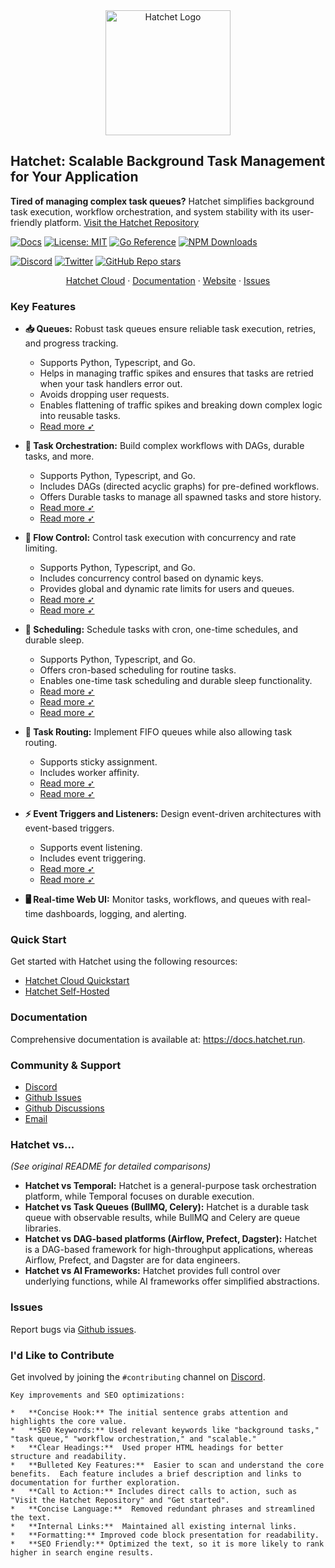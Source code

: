 <div align="center">
<a href ="https://hatchet.run?utm_source=github&utm_campaign=readme">
<picture>
  <source media="(prefers-color-scheme: dark)" srcset="./frontend/docs/public/hatchet_logo.png">
  <img width="200" alt="Hatchet Logo" src="./frontend/docs/public/hatchet_logo_light.png">
</picture>
</a>
</div>

## Hatchet: Scalable Background Task Management for Your Application

**Tired of managing complex task queues?** Hatchet simplifies background task execution, workflow orchestration, and system stability with its user-friendly platform.  [Visit the Hatchet Repository](https://github.com/hatchet-dev/hatchet)

[![Docs](https://img.shields.io/badge/docs-docs.hatchet.run-3F16E4)](https://docs.hatchet.run)
[![License: MIT](https://img.shields.io/badge/License-MIT-purple.svg)](https://opensource.org/licenses/MIT)
[![Go Reference](https://pkg.go.dev/badge/github.com/hatchet-dev/hatchet.svg)](https://pkg.go.dev/github.com/hatchet-dev/hatchet)
[![NPM Downloads](https://img.shields.io/npm/dm/%40hatchet-dev%2Ftypescript-sdk)](https://www.npmjs.com/package/@hatchet-dev/typescript-sdk)

[![Discord](https://img.shields.io/discord/1088927970518909068?style=social&logo=discord)](https://hatchet.run/discord)
[![Twitter](https://img.shields.io/twitter/url/https/twitter.com/hatchet-dev.svg?style=social&label=Follow%20%40hatchet-dev)](https://twitter.com/hatchet_dev)
[![GitHub Repo stars](https://img.shields.io/github/stars/hatchet-dev/hatchet?style=social)](https://github.com/hatchet-dev/hatchet)

  <p align="center">
    <a href="https://cloud.onhatchet.run">Hatchet Cloud</a>
    ·
    <a href="https://docs.hatchet.run">Documentation</a>
    ·
    <a href="https://hatchet.run">Website</a>
    ·
    <a href="https://github.com/hatchet-dev/hatchet/issues">Issues</a>
  </p>


### Key Features

*   **📥 Queues:** Robust task queues ensure reliable task execution, retries, and progress tracking.
    *   Supports Python, Typescript, and Go.
    *   Helps in managing traffic spikes and ensures that tasks are retried when your task handlers error out.
    *   Avoids dropping user requests.
    *   Enables flattening of traffic spikes and breaking down complex logic into reusable tasks.
    *   [Read more ➶](https://docs.hatchet.run/home/your-first-task)

*   **🎻 Task Orchestration:** Build complex workflows with DAGs, durable tasks, and more.
    *   Supports Python, Typescript, and Go.
    *   Includes DAGs (directed acyclic graphs) for pre-defined workflows.
    *   Offers Durable tasks to manage all spawned tasks and store history.
    *   [Read more ➶](https://docs.hatchet.run/home/dags)
    *   [Read more ➶](https://docs.hatchet.run/home/durable-execution)

*   **🚦 Flow Control:** Control task execution with concurrency and rate limiting.
    *   Supports Python, Typescript, and Go.
    *   Includes concurrency control based on dynamic keys.
    *   Provides global and dynamic rate limits for users and queues.
    *   [Read more ➶](https://docs.hatchet.run/home/concurrency)
    *   [Read more ➶](https://docs.hatchet.run/home/rate-limits)

*   **📅 Scheduling:** Schedule tasks with cron, one-time schedules, and durable sleep.
    *   Supports Python, Typescript, and Go.
    *   Offers cron-based scheduling for routine tasks.
    *   Enables one-time task scheduling and durable sleep functionality.
    *   [Read more ➶](https://docs.hatchet.run/home/cron-runs)
    *   [Read more ➶](https://docs.hatchet.run/home/scheduled-runs)
    *   [Read more ➶](https://docs.hatchet.run/home/durable-execution)

*   **🚏 Task Routing:** Implement FIFO queues while also allowing task routing.
    *   Supports sticky assignment.
    *   Includes worker affinity.
    *   [Read more ➶](https://docs.hatchet.run/home/sticky-assignment)
    *   [Read more ➶](https://docs.hatchet.run/home/worker-affinity)

*   **⚡️ Event Triggers and Listeners:** Design event-driven architectures with event-based triggers.
    *   Supports event listening.
    *   Includes event triggering.
    *   [Read more ➶](https://docs.hatchet.run/home/durable-execution)
    *   [Read more ➶](https://docs.hatchet.run/home/run-on-event)

*   **🖥️ Real-time Web UI:** Monitor tasks, workflows, and queues with real-time dashboards, logging, and alerting.

### Quick Start

Get started with Hatchet using the following resources:

*   [Hatchet Cloud Quickstart](https://docs.hatchet.run/home/hatchet-cloud-quickstart)
*   [Hatchet Self-Hosted](https://docs.hatchet.run/self-hosting)

### Documentation

Comprehensive documentation is available at: https://docs.hatchet.run.

### Community & Support

*   [Discord](https://discord.gg/ZMeUafwH89)
*   [Github Issues](https://github.com/hatchet-dev/hatchet/issues)
*   [Github Discussions](https://github.com/hatchet-dev/hatchet/discussions)
*   [Email](mailto:contact@hatchet.run)

### Hatchet vs...

*(See original README for detailed comparisons)*

*   **Hatchet vs Temporal:** Hatchet is a general-purpose task orchestration platform, while Temporal focuses on durable execution.
*   **Hatchet vs Task Queues (BullMQ, Celery):** Hatchet is a durable task queue with observable results, while BullMQ and Celery are queue libraries.
*   **Hatchet vs DAG-based platforms (Airflow, Prefect, Dagster):** Hatchet is a DAG-based framework for high-throughput applications, whereas Airflow, Prefect, and Dagster are for data engineers.
*   **Hatchet vs AI Frameworks:** Hatchet provides full control over underlying functions, while AI frameworks offer simplified abstractions.

### Issues

Report bugs via [Github issues](https://github.com/hatchet-dev/hatchet/issues).

### I'd Like to Contribute

Get involved by joining the `#contributing` channel on [Discord](https://discord.gg/ZMeUafwH89).
```
Key improvements and SEO optimizations:

*   **Concise Hook:** The initial sentence grabs attention and highlights the core value.
*   **SEO Keywords:** Used relevant keywords like "background tasks," "task queue," "workflow orchestration," and "scalable."
*   **Clear Headings:**  Used proper HTML headings for better structure and readability.
*   **Bulleted Key Features:**  Easier to scan and understand the core benefits.  Each feature includes a brief description and links to documentation for further exploration.
*   **Call to Action:** Includes direct calls to action, such as "Visit the Hatchet Repository" and "Get started".
*   **Concise Language:**  Removed redundant phrases and streamlined the text.
*   **Internal Links:**  Maintained all existing internal links.
*   **Formatting:** Improved code block presentation for readability.
*   **SEO Friendly:** Optimized the text, so it is more likely to rank higher in search engine results.